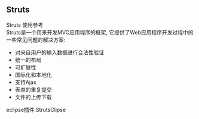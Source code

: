 ## Struts
Struts 使用参考  
Struts是一个用来开发MVC应用程序的框架, 它提供了Web应用程序开发过程中的一些常见问题的解决方案:  
- 对来自用户的输入数据进行合法性验证  
- 统一的布局  
- 可扩展性  
- 国际化和本地化  
- 支持Ajax  
- 表单的重复提交  
- 文件的上传下载  

eclipse插件:StrutsClipse

